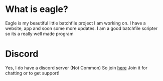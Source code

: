 # What is eagle?
Eagle is my beautiful little batchfile project I am working on. I have a website, app
and soon some more updates. I am a good batchfile scripter so its a really well made program

# Discord
Yes, I do have a discord server (Not Common) So join [here](https://discord.gg/j3KvjHhYpv)
Join it for chatting or to get support!
